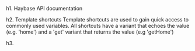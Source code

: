 h1. Haybase API documentation

h2. Template shortcuts
Template shortcuts are used to gain quick access to commonly used variables. 
All shortcuts have a variant that echoes the value (e.g. 'home') and a 'get' 
variant that returns the value (e.g 'getHome')

h3. 